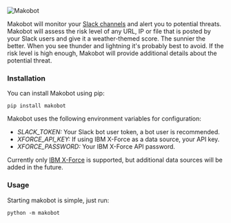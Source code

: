 ![Makobot](http://content.screencast.com/users/amcdaniel22/folders/Snagit/media/8ceee026-f25a-4beb-918c-69d8d322af82/2016-04-07_15-48-40.png)

Makobot will monitor your [Slack channels](http://slack.com) and alert you to potential threats.
Makobot will assess the risk level of any URL, IP or file that is posted by
your Slack users and give it a weather-themed score. The sunnier the better.
When you see thunder and lightning it's probably best to avoid. If the risk
level is high enough, Makobot will provide additional details about the
potential threat.

### Installation

You can install Makobot using pip:

    pip install makobot

Makobot uses the following environment variables for configuration:

 * *SLACK_TOKEN:* Your Slack bot user token, a bot user is recommended.
 * *XFORCE_API_KEY:* If using IBM X-Force as a data source, your API key.
 * *XFORCE_PASSWORD:* Your IBM X-Force API password.

Currently only [IBM X-Force](https://exchange.xforce.ibmcloud.com/) is supported, but additional data sources will be
added in the future.

### Usage

Starting makobot is simple, just run:

    python -m makobot
